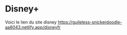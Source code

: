 # Disney+

Voici le lien du site disney
https://guileless-snickerdoodle-aa8043.netlify.app/disneyfr
